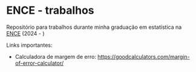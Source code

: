 # ENCE - trabalhos
Repositório para trabalhos durante minha graduação em estatística na [ENCE](https://ence.ibge.gov.br/) (2024 - )

Links importantes: <br>

- Calculadora de margem de erro: https://goodcalculators.com/margin-of-error-calculator/

